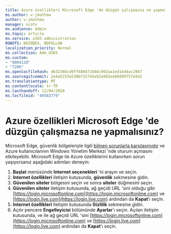 ```yaml
---
title: Azure özellikleri Microsoft Edge 'de düzgün çalışmazsa ne yapmalısınız?
ms.author: v-jmathew
author: v-jmathew
manager: scotv
ms.audience: Admin
ms.topic: article
ms.service: o365-administration
ROBOTS: NOINDEX, NOFOLLOW
localization_priority: Normal
ms.collection: Adm_O365
ms.custom:
- "9004128"
- "7206"
ms.openlocfilehash: 463236bcd9ff480471604c992aa1ed1ed4ac2987
ms.sourcegitcommit: 2e4a5153e530bf15744a52e982eeb0d99757e9d2
ms.translationtype: MT
ms.contentlocale: tr-TR
ms.lasthandoff: 12/04/2020
ms.locfileid: "49583779"
---
```

# <a name="what-to-do-if-azure-features-dont-work-properly-in-microsoft-edge"></a>Azure özellikleri Microsoft Edge 'de düzgün çalışmazsa ne yapmalısınız?

Microsoft Edge, güvenlik bölgeleriyle ilgili [bilinen sorunlarla karşılaşmıştır](https://go.microsoft.com/fwlink/?linkid=2140608) ve Azure kullanıcılarının Windows Yönetim Merkezi 'nde oturum açmasını etkileyebilir. Microsoft Edge ile Azure özelliklerini kullanırken sorun yaşıyorsanız aşağıdaki adımları deneyin:

1. **Başlat** menüsünde **Internet seçenekleri** 'ni arayın ve seçin.
2. **Internet özellikleri** iletişim kutusunda, **güvenlik** sekmesine gidin.
3. **Güvenilen siteler** bölgesini seçin ve sonra **siteler** düğmesini seçin.
4. **Güvenilen siteler** iletişim kutusunda, ağ geçidi URL 'sini olduğu gibi [https://login.microsoftonline.com](https://login.microsoftonline.com) ve [https://login.live.com](https://login.live.com) ardından da **Kapat**'ı seçin.
5. **Internet özellikleri** Iletişim kutusunda **Gizlilik** sekmesine gidin.
6. Açılır pencere **Engelleyicisi** bölümünde **Ayarlar**'ı seçin. Açılan iletişim kutusunda, ve ile ağ geçidi URL 'sini [https://login.microsoftonline.com](https://login.microsoftonline.com) ve [https://login.live.com](https://login.live.com) ardından da **Kapat**'ı seçin.
